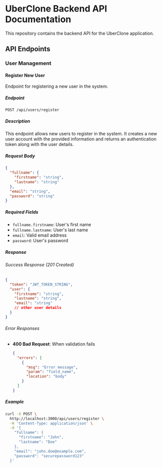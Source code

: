 # UberClone Backend API Documentation

This repository contains the backend API for the UberClone application.

## API Endpoints

### User Management

#### Register New User

Endpoint for registering a new user in the system.

##### Endpoint

```
POST /api/users/register
```

##### Description

This endpoint allows new users to register in the system. It creates a new user account with the provided information and returns an authentication token along with the user details.

##### Request Body

```json
{
  "fullname": {
    "firstname": "string",
    "lastname": "string"
  },
  "email": "string",
  "password": "string"
}
```

##### Required Fields

- `fullname.firstname`: User's first name
- `fullname.lastname`: User's last name
- `email`: Valid email address
- `password`: User's password

##### Response

###### Success Response (201 Created)

```json
{
  "token": "JWT_TOKEN_STRING",
  "user": {
    "firstname": "string",
    "lastname": "string",
    "email": "string"
    // other user details
  }
}
```

###### Error Responses

- **400 Bad Request**: When validation fails
  ```json
  {
    "errors": [
      {
        "msg": "Error message",
        "param": "field_name",
        "location": "body"
      }
    ]
  }
  ```

##### Example

```bash
curl -X POST \
  http://localhost:3000/api/users/register \
  -H 'Content-Type: application/json' \
  -d '{
    "fullname": {
      "firstname": "John",
      "lastname": "Doe"
    },
    "email": "john.doe@example.com",
    "password": "securepassword123"
  }'
```
